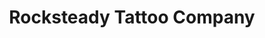 ---
title: "Rocksteady Tattoo Company"
url: /satellite-beach/rocksteady-tattoo-company/
shop: tattoo
---